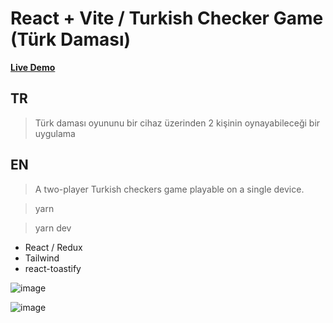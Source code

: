 # React + Vite / Turkish Checker Game (Türk Daması)

[**Live Demo**](https://nnakress.github.io/turkish-checkers-game/)

## TR
 > Türk daması oyununu bir cihaz üzerinden 2 kişinin oynayabileceği bir uygulama

## EN
 > A two-player Turkish checkers game playable on a single device.

> yarn

> yarn dev

* React / Redux
* Tailwind
* react-toastify

![image](https://github.com/NNakreSS/turkish-checkers-game/assets/87872407/ffbc5d35-7516-4d92-943f-982761bafd5e)

![image](https://github.com/NNakreSS/turkish-checkers-game/assets/87872407/3b4630d5-ed83-4d27-89ee-6a6bed844834)
